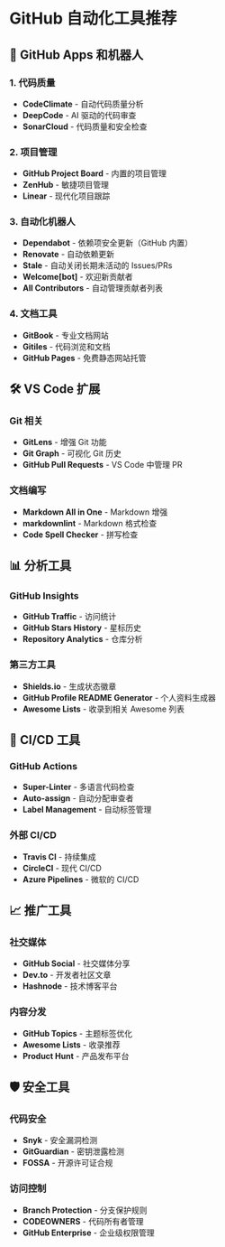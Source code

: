 # GitHub 自动化工具推荐

## 🤖 GitHub Apps 和机器人

### 1. 代码质量
- **CodeClimate** - 自动代码质量分析
- **DeepCode** - AI 驱动的代码审查
- **SonarCloud** - 代码质量和安全检查

### 2. 项目管理
- **GitHub Project Board** - 内置的项目管理
- **ZenHub** - 敏捷项目管理
- **Linear** - 现代化项目跟踪

### 3. 自动化机器人
- **Dependabot** - 依赖项安全更新（GitHub 内置）
- **Renovate** - 自动依赖更新
- **Stale** - 自动关闭长期未活动的 Issues/PRs
- **Welcome[bot]** - 欢迎新贡献者
- **All Contributors** - 自动管理贡献者列表

### 4. 文档工具
- **GitBook** - 专业文档网站
- **Gitiles** - 代码浏览和文档
- **GitHub Pages** - 免费静态网站托管

## 🛠️ VS Code 扩展

### Git 相关
- **GitLens** - 增强 Git 功能
- **Git Graph** - 可视化 Git 历史
- **GitHub Pull Requests** - VS Code 中管理 PR

### 文档编写
- **Markdown All in One** - Markdown 增强
- **markdownlint** - Markdown 格式检查
- **Code Spell Checker** - 拼写检查

## 📊 分析工具

### GitHub Insights
- **GitHub Traffic** - 访问统计
- **GitHub Stars History** - 星标历史
- **Repository Analytics** - 仓库分析

### 第三方工具
- **Shields.io** - 生成状态徽章
- **GitHub Profile README Generator** - 个人资料生成器
- **Awesome Lists** - 收录到相关 Awesome 列表

## 🔄 CI/CD 工具

### GitHub Actions
- **Super-Linter** - 多语言代码检查
- **Auto-assign** - 自动分配审查者
- **Label Management** - 自动标签管理

### 外部 CI/CD
- **Travis CI** - 持续集成
- **CircleCI** - 现代 CI/CD
- **Azure Pipelines** - 微软的 CI/CD

## 📈 推广工具

### 社交媒体
- **GitHub Social** - 社交媒体分享
- **Dev.to** - 开发者社区文章
- **Hashnode** - 技术博客平台

### 内容分发
- **GitHub Topics** - 主题标签优化
- **Awesome Lists** - 收录推荐
- **Product Hunt** - 产品发布平台

## 🛡️ 安全工具

### 代码安全
- **Snyk** - 安全漏洞检测
- **GitGuardian** - 密钥泄露检测
- **FOSSA** - 开源许可证合规

### 访问控制
- **Branch Protection** - 分支保护规则
- **CODEOWNERS** - 代码所有者管理
- **GitHub Enterprise** - 企业级权限管理